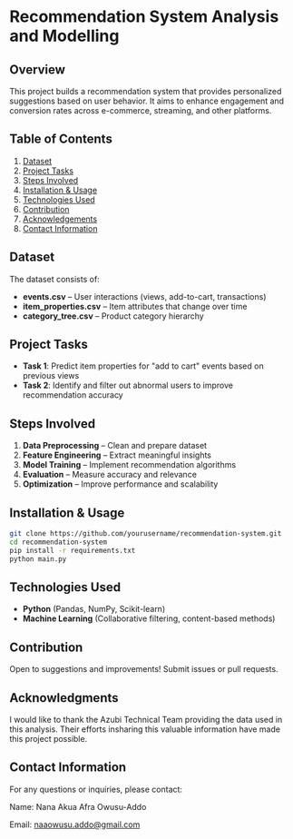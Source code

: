 # Recommendation System Analysis and Modelling

## Overview  
This project builds a recommendation system that provides personalized suggestions based on user behavior. It aims to enhance engagement and conversion rates across e-commerce, streaming, and other platforms.  

## Table of Contents  
1. [Dataset](#dataset)  
2. [Project Tasks](#project-tasks)  
3. [Steps Involved](#steps-involved)  
4. [Installation & Usage](#installation--usage)  
5. [Technologies Used](#technologies-used)  
6. [Contribution](#contribution)  
7. [Acknowledgements](#Acknowledgements)  
8. [Contact Information](#contact-information)


## Dataset  
The dataset consists of:  
- **events.csv** – User interactions (views, add-to-cart, transactions)  
- **item_properties.csv** – Item attributes that change over time  
- **category_tree.csv** – Product category hierarchy  

## Project Tasks  
- **Task 1**: Predict item properties for "add to cart" events based on previous views  
- **Task 2**: Identify and filter out abnormal users to improve recommendation accuracy  

## Steps Involved  
1. **Data Preprocessing** – Clean and prepare dataset  
2. **Feature Engineering** – Extract meaningful insights  
3. **Model Training** – Implement recommendation algorithms  
4. **Evaluation** – Measure accuracy and relevance  
5. **Optimization** – Improve performance and scalability  

## Installation & Usage  
```bash
git clone https://github.com/yourusername/recommendation-system.git  
cd recommendation-system  
pip install -r requirements.txt  
python main.py  
```  

## Technologies Used  
- **Python** (Pandas, NumPy, Scikit-learn)  
- **Machine Learning** (Collaborative filtering, content-based methods)  

## Contribution  
Open to suggestions and improvements! Submit issues or pull requests.  

## Acknowledgments
I would like to thank the Azubi Technical Team providing the data used in this analysis. Their efforts insharing this valuable information have made this project possible.

## Contact Information
For any questions or inquiries, please contact:

Name: Nana Akua Afra Owusu-Addo

Email: naaowusu.addo@gmail.com